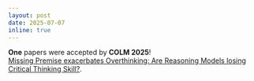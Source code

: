 ```yaml
---
layout: post
date: 2025-07-07
inline: true
---
```


**One** papers were accepted by **COLM 2025**! <br>
[Missing Premise exacerbates Overthinking: Are Reasoning Models losing Critical Thinking Skill?](https://arxiv.org/abs/2504.06514).

